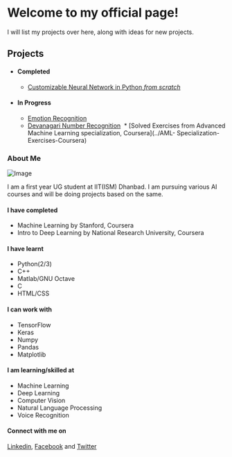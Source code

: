 # Welcome to my official page!

I will list my projects over here, along with ideas for new projects.

## Projects 
- #### Completed
  * [Customizable Neural Network in Python _from scratch_ ](https://github.com/IAmSuyogJadhav/Neural-Network-in-Python-using-Numpy)

- #### In Progress
  * [Emotion Recognition](https://github.com/IAmSuyogJadhav/Emotion-Recognition)
  * [Devanagari Number Recognition](https://github.com/IAmSuyogJadhav/Devanagari-Number-Recognition)
  * [Solved Exercises from Advanced Machine Learning specialization, Coursera](../AML- Specialization-Exercises-Coursera)

### About Me

![Image](https://avatars1.githubusercontent.com/u/30121918?s=460&v=4)

I am a first year UG student at IIT(ISM) Dhanbad. I am pursuing various AI courses and will be doing projects based on the same.

#### I have completed
- Machine Learning by Stanford, Coursera
- Intro to Deep Learning by National Research University, Coursera

#### I have learnt
- Python(2/3)
- C++
- Matlab/GNU Octave
- C
- HTML/CSS

#### I can work with
- TensorFlow
- Keras
- Numpy
- Pandas
- Matplotlib

#### I am learning/skilled at
- Machine Learning
- Deep Learning
- Computer Vision
- Natural Language Processing
- Voice Recognition



#### Connect with me on
[Linkedin](https://www.linkedin.com/in/suyog-jadhav-43313041/), [Facebook](https://www.facebook.com/suyog.jadhav3) and [Twitter](https://www.twitter.com/IAmSuyogJadhav)
